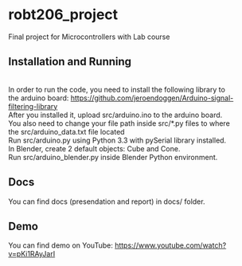 # robt206_project
Final project for Microcontrollers with Lab course

## Installation and Running
<br />In order to run the code, you need to install the following library to 
<br />the arduino board: https://github.com/jeroendoggen/Arduino-signal-filtering-library
<br />
After you installed it, upload src/arduino.ino to the arduino board.
<br />
You also need to change your file path inside src/\*.py files to where 
<br />
the src/arduino\_data.txt file located
<br />
Run src/arduino.py using Python 3.3 with pySerial library installed.
<br />
In Blender, create 2 default objects: Cube and Cone.
<br />
Run src/arduino\_blender.py inside Blender Python environment. 

## Docs

You can find docs (presendation and report) in docs/ folder.

## Demo

You can find demo on YouTube: https://www.youtube.com/watch?v=pKi1RAyJarI
